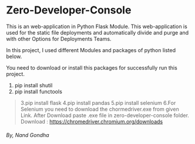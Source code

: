 # Zero-Developer-Console
This is an web-application in Python Flask Module. This web-application is used for the static file deployments and automatically divide and purge and with other Options for Deployments Teams.

In this project, I used different Modules and packages of python listed below.

You need to download or install this packages for successfully run this project.

1. pip install shutil
1. pip install functools
> 3.pip install flask
> 4.pip install pandas
> 5.pip install selenium
> 6.For Selenium you need to download the chormedriver.exe from given Link. After Download paste .exe file in zero-developer-console folder.
Download : https://chromedriver.chromium.org/downloads

###### By, Nand Gondha

